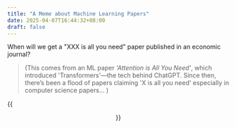 ```yaml
---
title: "A Meme about Machine Learning Papers"
date: 2025-04-07T16:44:32+08:00
draft: false
---
```


When will we get a "XXX is all you need" paper published in an economic journal?

> (This comes from an ML paper *'Attention is All You Need'*, which introduced 'Transformers'—the tech behind ChatGPT. Since then, there’s been a flood of papers claiming 'X is all you need' especially in computer science papers… )

{{<figure align="center" src="/online_learning/ml_paper_types.jpeg" caption="source: [Types of Machine Learning Papers Reddit](https://www.reddit.com/r/MachineLearning/comments/n2f0ld/d_types_of_machine_learning_papers/?rdt=39961)" width="100%">}}
